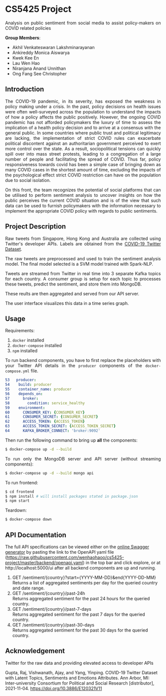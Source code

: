 <div style="text-align: justify">

# CS5425 Project
Analysis on public sentiment from social media to assist policy-makers on COVID related policies

<b>Group Members</b>:
- Akhil Venkateswaran Lakshminarayanan
- Ankireddy Monica Aiswarya
- Kwek Kee En
- Lau Wen Hao
- Niranjana Anand Unnithan
- Ong Fang See Christopher

## Introduction
<p>
The COVID-19 pandemic, in its severity, has exposed the weakness in policy making under a crisis. In the past, policy decisions on health issues were often well-surveyed across the population to understand the impacts of how a policy affects the public positively. However, the ongoing COVID pandemic has not afforded policymakers the luxury of time to assess the implication of a health policy decision and to arrive at a consensus with the general public. In some countries where public trust and political legitimacy are lacking, the implementation of strict COVID rules can exacerbate political discontent against an authoritarian government perceived to exert more control over the state. As a result, sociopolitical tensions can quickly spill over into mass street protests, leading to a congregation of a large number of people and facilitating the spread of COVID. Thus far, policy responsiveness towards covid has been a simple case of bringing down as many COVID cases in the shortest amount of time, excluding the impacts of the psychological effect strict COVID restriction can have on the population
due to social isolation.
</p>

<p>
On this front, the team recognizes the potential of social platforms that can be utilised to perform sentiment analysis to uncover insights on how the public perceives the current COVID situation and is of the view that such data can be used to furnish policymakers with the information necessary to implement the appropriate COVID policy with regards to public sentiments.
</p>

## Project Description

Raw tweets from Singapore, Hong Kong and Australia are collected using Twitter's developer APIs. Labels are obtained from the [COVID-19 Twitter Dataset](https://doi.org/10.3886/E120321V11).

The raw tweets are preprocessed and used to train the sentiment analysis model. The final model selected is a SVM model trained with Spark-NLP.

Tweets are streamed from Twitter in real time into 3 separate Kafka topics for each country. A consumer group is setup for each topic to processes these tweets, predict the sentiment, and store them into MongoDB.

These reults are then aggregated and served from our API server.

The user interface visualizes this data in a time series graph.

## Usage
Requirements:
1. `docker` installed
2. `docker-compose` installed
3.  `npm` installed

To run backend components, you have to first replace the placeholders with your Twitter API details in the `producer` components of the `docker-compose.yml` file. 
```yaml {.line-numbers}
53   producer:
54    build: producer
55    container_name: producer
56    depends_on:
57      broker:
58        condition: service_healthy
59    environment:
60      CONSUMER_KEY: {CONSUMER_KEY}
61      CONSUMER_SECRET: {CONSUMER_SECRET}
62      ACCESS_TOKEN: {ACCESS_TOKEN}
63      ACCESS_TOKEN_SECRET: {ACCESS_TOKEN_SECRET}
64      KAFKA_BROKER_CONNECT: 'broker:9092'
```
Then run the following command to bring up **all** the components:
```bash
$ docker-compose up -d --build
```
To run only the MongoDB server and API server (without streaming components):
```bash
$ docker-compose up -d --build mongo api
```
To run frontend:
```bash
$ cd frontend
$ npm install # will install packages stated in package.json
$ npm start
```

Teardown:
```bash
$ docker-compose down
```
</div>

## API Documentation
The full API specifications can be viewed either on the [online Swagger generator](https://generator.swagger.io/) by pasting the link to the OpenAPI yaml file (https://raw.githubusercontent.com/wenhaohaoo/cs5425-project/master/backend/openapi.yaml) in the top bar and click explore, or at http://localhost:5000/ui after all backend components are up and running.

1. GET /sentiment/{country}?start={YYYY-MM-DD}&end{YYYY-DD-MM} \
Returns a list of aggregated sentiments per day for the queried country and date range.
2. GET /sentiment/{country}/past-24h \
Returns aggregated sentiment for the past 24 hours for the queried country.
3. GET /sentiment/{country}/past-7-days \
Returns aggregated sentiment for the past 7 days for the queried country.
4. GET /sentiment/{country}/past-30-days \
Returns aggregated sentiment for the past 30 days for the queried country.


## Acknowledgement

Twitter for the raw data and providing elevated access to developer APIs

Gupta, Raj, Vishwanath, Ajay, and Yang, Yinping. COVID-19 Twitter Dataset with Latent Topics, Sentiments and Emotions Attributes. Ann Arbor, MI: Inter-university Consortium for Political and Social Research [distributor], 2021-11-04. https://doi.org/10.3886/E120321V11
